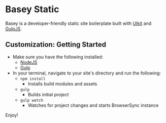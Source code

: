 # Basey Static

Basey is a developer-friendly static site boilerplate built with [UIkit](https://github.com/uikit/uikit) and [GulpJS](http://gulpjs.com).

## Customization: Getting Started

* Make sure you have the following installed:
  * [NodeJS](http://nodejs.org)
  * [Gulp](http://gulpjs.com)
* In your terminal, navigate to your site's directory and run the following:
  * `npm install`
    * Installs build modules and assets
  * `gulp`
     * Builds initial project
   * `gulp watch`
     * Watches for project changes and starts BrowserSync instance

Enjoy!